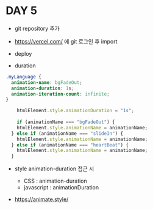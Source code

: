 #  DAY 5

- git repository 추가
- https://vercel.com/ 에 git 로그인 후 import
- deploy

- duration

```css
.myLanguage {
  animation-name: bgFadeOut;
  animation-duration: 1s;
  animation-iteration-count: infinite;
}
```

```javascript
	htmlElement.style.animationDuration = "1s";
	
	if (animationName === "bgFadeOut") {
    htmlElement.style.animationName = animationName;
  } else if (animationName === "slideIn") {
    htmlElement.style.animationName = animationName;
  } else if (animationName === "heartBeat") {
    htmlElement.style.animationName = animationName;
  }
```

- style animation-duration 접근 시 
  - CSS : animation-duration
  - javascript : animationDuration

- https://animate.style/
